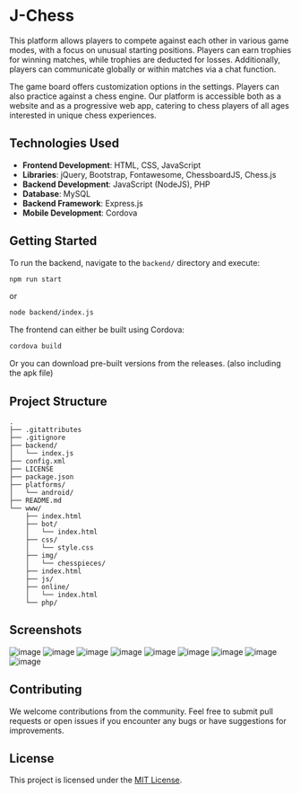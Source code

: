  # J-Chess

This platform allows players to compete against each other in various game modes, with a focus on unusual starting positions. Players can earn trophies for winning matches, while trophies are deducted for losses. Additionally, players can communicate globally or within matches via a chat function.

The game board offers customization options in the settings. Players can also practice against a chess engine. Our platform is accessible both as a website and as a progressive web app, catering to chess players of all ages interested in unique chess experiences.

## Technologies Used

- **Frontend Development**: HTML, CSS, JavaScript
- **Libraries**: jQuery, Bootstrap, Fontawesome, ChessboardJS, Chess.js
- **Backend Development**: JavaScript (NodeJS), PHP
- **Database**: MySQL
- **Backend Framework**: Express.js
- **Mobile Development**: Cordova

## Getting Started

To run the backend, navigate to the `backend/` directory and execute:

```bash
npm run start
```
or
```bash
node backend/index.js
```

The frontend can either be built using Cordova:

```bash
cordova build
```

Or you can download pre-built versions from the releases.
(also including the apk file)

## Project Structure

```
.
├── .gitattributes
├── .gitignore
├── backend/
│   └── index.js
├── config.xml
├── LICENSE
├── package.json
├── platforms/
│   └── android/
├── README.md
└── www/
    ├── index.html
    ├── bot/
    │   └── index.html
    ├── css/
    │   └── style.css
    ├── img/
    │   └── chesspieces/
    ├── index.html
    ├── js/
    ├── online/
    │   └── index.html
    └── php/
```

## Screenshots

![image](https://github.com/ParcivalLTD/JChess/assets/79400664/2d45a45a-8c1b-40ba-ad60-e5b90dd060a1)
![image](https://github.com/ParcivalLTD/JChess/assets/79400664/5f63cf58-576c-4dbe-9877-4e8e22a1ae49)
![image](https://github.com/ParcivalLTD/JChess/assets/79400664/414e9b3f-a068-42bb-8186-4219fb2ef942)
![image](https://github.com/ParcivalLTD/JChess/assets/79400664/92308063-a458-49d3-b0e2-9e72f490153a)
![image](https://github.com/ParcivalLTD/JChess/assets/79400664/d5837bb9-de1a-423a-bf1b-aa729a2b0126)
![image](https://github.com/ParcivalLTD/JChess/assets/79400664/65d687ea-6b3c-4f20-a22c-83446f1c6938)
![image](https://github.com/ParcivalLTD/JChess/assets/79400664/e7b3ca79-7c6b-40a0-81ce-bb7186659b97)
![image](https://github.com/ParcivalLTD/JChess/assets/79400664/418534e5-16d9-4b2d-9d9f-a2fdd90ceb42)
![image](https://github.com/ParcivalLTD/JChess/assets/79400664/c071027d-fb2b-46c2-a0e6-0669d1fc887b)

## Contributing

We welcome contributions from the community. Feel free to submit pull requests or open issues if you encounter any bugs or have suggestions for improvements.

## License

This project is licensed under the [MIT License](LICENSE).
